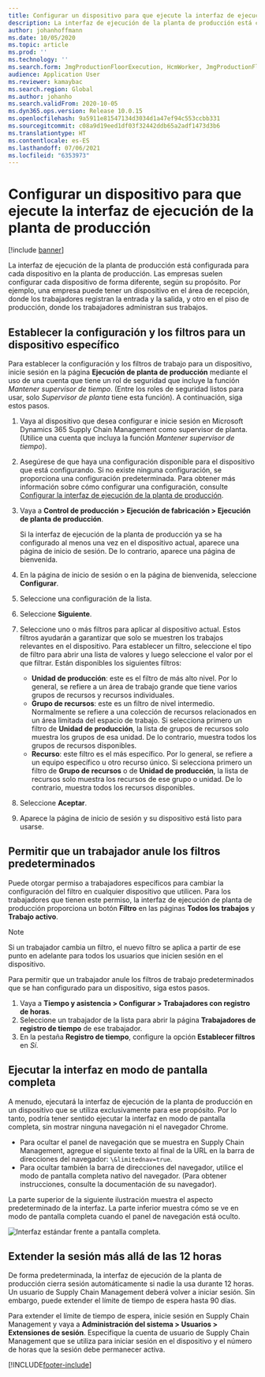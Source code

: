 ```yaml
---
title: Configurar un dispositivo para que ejecute la interfaz de ejecución de la planta de producción
description: La interfaz de ejecución de la planta de producción está configurada para cada dispositivo en la planta de producción. Las empresas suelen configurar cada dispositivo de forma diferente, según su propósito. Por ejemplo, una empresa puede tener un dispositivo en el área de recepción, donde los trabajadores registran la entrada y la salida, y otro en el piso de producción, donde los trabajadores administran sus trabajos.
author: johanhoffmann
ms.date: 10/05/2020
ms.topic: article
ms.prod: ''
ms.technology: ''
ms.search.form: JmgProductionFloorExecution, HcmWorker, JmgProductionFloorExecutionDeviceConfiguration
audience: Application User
ms.reviewer: kamaybac
ms.search.region: Global
ms.author: johanho
ms.search.validFrom: 2020-10-05
ms.dyn365.ops.version: Release 10.0.15
ms.openlocfilehash: 9a5911e81547134d3034d1a47ef94c553ccbb331
ms.sourcegitcommit: c08a9d19eed1df03f32442ddb65a2adf1473d3b6
ms.translationtype: HT
ms.contentlocale: es-ES
ms.lasthandoff: 07/06/2021
ms.locfileid: "6353973"
---
```

# <a name="set-up-a-device-to-run-the-production-floor-execution-interface"></a>Configurar un dispositivo para que ejecute la interfaz de ejecución de la planta de producción

[!include [banner](../includes/banner.md)]

La interfaz de ejecución de la planta de producción está configurada para cada dispositivo en la planta de producción. Las empresas suelen configurar cada dispositivo de forma diferente, según su propósito. Por ejemplo, una empresa puede tener un dispositivo en el área de recepción, donde los trabajadores registran la entrada y la salida, y otro en el piso de producción, donde los trabajadores administran sus trabajos.

## <a name="set-the-configuration-and-filters-for-a-specific-device"></a>Establecer la configuración y los filtros para un dispositivo específico

Para establecer la configuración y los filtros de trabajo para un dispositivo, inicie sesión en la página **Ejecución de planta de producción** mediante el uso de una cuenta que tiene un rol de seguridad que incluye la función *Mantener supervisor de tiempo*. (Entre los roles de seguridad listos para usar, solo *Supervisor de planta* tiene esta función). A continuación, siga estos pasos.

1. Vaya al dispositivo que desea configurar e inicie sesión en Microsoft Dynamics 365 Supply Chain Management como supervisor de planta. (Utilice una cuenta que incluya la función *Mantener supervisor de tiempo*).
1. Asegúrese de que haya una configuración disponible para el dispositivo que está configurando. Si no existe ninguna configuración, se proporciona una configuración predeterminada. Para obtener más información sobre cómo configurar una configuración, consulte [Configurar la interfaz de ejecución de la planta de producción](production-floor-execution-configure.md).
1. Vaya a **Control de producción \> Ejecución de fabricación \> Ejecución de planta de producción**.

    Si la interfaz de ejecución de la planta de producción ya se ha configurado al menos una vez en el dispositivo actual, aparece una página de inicio de sesión. De lo contrario, aparece una página de bienvenida.

1. En la página de inicio de sesión o en la página de bienvenida, seleccione **Configurar**.
1. Seleccione una configuración de la lista.
1. Seleccione **Siguiente**.
1. Seleccione uno o más filtros para aplicar al dispositivo actual. Estos filtros ayudarán a garantizar que solo se muestren los trabajos relevantes en el dispositivo. Para establecer un filtro, seleccione el tipo de filtro para abrir una lista de valores y luego seleccione el valor por el que filtrar. Están disponibles los siguientes filtros:

    - **Unidad de producción**: este es el filtro de más alto nivel. Por lo general, se refiere a un área de trabajo grande que tiene varios grupos de recursos y recursos individuales.
    - **Grupo de recursos**: este es un filtro de nivel intermedio. Normalmente se refiere a una colección de recursos relacionados en un área limitada del espacio de trabajo. Si selecciona primero un filtro de **Unidad de producción**, la lista de grupos de recursos solo muestra los grupos de esa unidad. De lo contrario, muestra todos los grupos de recursos disponibles.
    - **Recurso**: este filtro es el más específico. Por lo general, se refiere a un equipo específico u otro recurso único. Si selecciona primero un filtro de **Grupo de recursos** o de **Unidad de producción**, la lista de recursos solo muestra los recursos de ese grupo o unidad. De lo contrario, muestra todos los recursos disponibles.

1. Seleccione **Aceptar**.
1. Aparece la página de inicio de sesión y su dispositivo está listo para usarse.

## <a name="allow-a-worker-to-override-the-default-filters"></a>Permitir que un trabajador anule los filtros predeterminados

Puede otorgar permiso a trabajadores específicos para cambiar la configuración del filtro en cualquier dispositivo que utilicen. Para los trabajadores que tienen este permiso, la interfaz de ejecución de planta de producción proporciona un botón **Filtro** en las páginas **Todos los trabajos** y **Trabajo activo**.

> [!NOTE]
> Si un trabajador cambia un filtro, el nuevo filtro se aplica a partir de ese punto en adelante para todos los usuarios que inicien sesión en el dispositivo.

Para permitir que un trabajador anule los filtros de trabajo predeterminados que se han configurado para un dispositivo, siga estos pasos.

1. Vaya a **Tiempo y asistencia \> Configurar \> Trabajadores con registro de horas**.
1. Seleccione un trabajador de la lista para abrir la página **Trabajadores de registro de tiempo** de ese trabajador.
1. En la pestaña **Registro de tiempo**, configure la opción **Establecer filtros** en *Sí*.

## <a name="run-the-interface-in-full-screen-mode"></a>Ejecutar la interfaz en modo de pantalla completa

A menudo, ejecutará la interfaz de ejecución de la planta de producción en un dispositivo que se utiliza exclusivamente para ese propósito. Por lo tanto, podría tener sentido ejecutar la interfaz en modo de pantalla completa, sin mostrar ninguna navegación ni el navegador Chrome.

- Para ocultar el panel de navegación que se muestra en Supply Chain Management, agregue el siguiente texto al final de la URL en la barra de direcciones del navegador: `\&limitednav=true`.
- Para ocultar también la barra de direcciones del navegador, utilice el modo de pantalla completa nativo del navegador. (Para obtener instrucciones, consulte la documentación de su navegador).

La parte superior de la siguiente ilustración muestra el aspecto predeterminado de la interfaz. La parte inferior muestra cómo se ve en modo de pantalla completa cuando el panel de navegación está oculto.

![Interfaz estándar frente a pantalla completa.](media/pfei-full-screen.png "Interfaz estándar frente a pantalla completa")

## <a name="extend-the-session-past-12-hours"></a>Extender la sesión más allá de las 12 horas

De forma predeterminada, la interfaz de ejecución de la planta de producción cierra sesión automáticamente si nadie la usa durante 12 horas. Un usuario de Supply Chain Management deberá volver a iniciar sesión. Sin embargo, puede extender el límite de tiempo de espera hasta 90 días.

Para extender el límite de tiempo de espera, inicie sesión en Supply Chain Management y vaya a **Administración del sistema \> Usuarios \> Extensiones de sesión**. Especifique la cuenta de usuario de Supply Chain Management que se utiliza para iniciar sesión en el dispositivo y el número de horas que la sesión debe permanecer activa.


[!INCLUDE[footer-include](../../includes/footer-banner.md)]